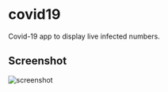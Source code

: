# covid19

Covid-19 app to display live infected numbers.

## Screenshot
![screenshot](https://github.com/parajuliamit/COVID19-Flutter/tree/master/images/screenshot.PNG)